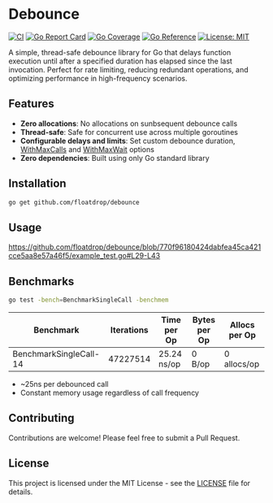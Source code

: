 # Debounce

[![CI](https://github.com/floatdrop/debounce/actions/workflows/ci.yaml/badge.svg)](https://github.com/floatdrop/debounce/actions/workflows/ci.yaml)
[![Go Report Card](https://goreportcard.com/badge/github.com/floatdrop/debounce)](https://goreportcard.com/report/github.com/floatdrop/debounce)
[![Go Coverage](https://github.com/floatdrop/debounce/wiki/coverage.svg)](https://raw.githack.com/wiki/floatdrop/debounce/coverage.html)
[![Go Reference](https://pkg.go.dev/badge/github.com/floatdrop/debounce.svg)](https://pkg.go.dev/github.com/floatdrop/debounce)
[![License: MIT](https://img.shields.io/badge/License-MIT-yellow.svg)](https://opensource.org/licenses/MIT)

A simple, thread-safe debounce library for Go that delays function execution until after a specified duration has elapsed since the last invocation. Perfect for rate limiting, reducing redundant operations, and optimizing performance in high-frequency scenarios.

## Features

- **Zero allocations**: No allocations on sunbsequent debounce calls
- **Thread-safe**: Safe for concurrent use across multiple goroutines
- **Configurable delays and limits**: Set custom debounce duration, [WithMaxCalls](https://pkg.go.dev/github.com/floatdrop/debounce#WithMaxCalls) and [WithMaxWait](https://pkg.go.dev/github.com/floatdrop/debounce#WithMaxWait) options
- **Zero dependencies**: Built using only Go standard library

## Installation

```bash
go get github.com/floatdrop/debounce
```

## Usage

https://github.com/floatdrop/debounce/blob/770f96180424dabfea45ca421cce5aa8e57a46f5/example_test.go#L29-L43

## Benchmarks

```bash
go test -bench=BenchmarkSingleCall -benchmem
```

| Benchmark                        | Iterations | Time per Op  | Bytes per Op | Allocs per Op |
|----------------------------------|------------|--------------|--------------|---------------|
| BenchmarkSingleCall-14           | 47227514   | 25.24 ns/op  | 0 B/op       |  0 allocs/op  |

- ~25ns per debounced call
- Constant memory usage regardless of call frequency

## Contributing

Contributions are welcome! Please feel free to submit a Pull Request.

## License

This project is licensed under the MIT License - see the [LICENSE](LICENSE) file for details.
